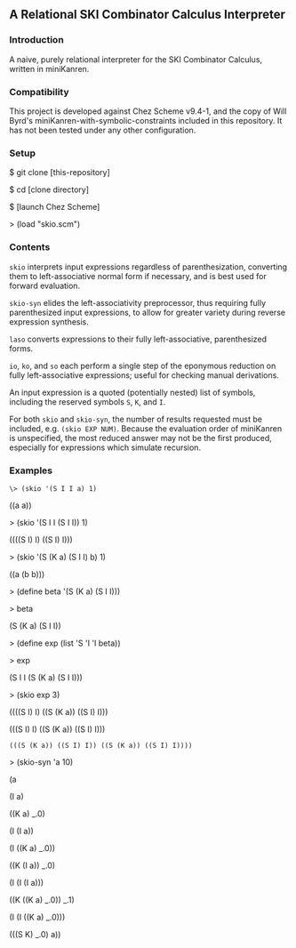 ## A Relational SKI Combinator Calculus Interpreter

### Introduction
A naive, purely relational interpreter for the SKI Combinator Calculus, written in miniKanren.

### Compatibility
This project is developed against Chez Scheme v9.4-1, and the copy of Will Byrd's miniKanren-with-symbolic-constraints included in this repository. It has not been tested under any other configuration.

### Setup
$ git clone [this-repository]

$ cd [clone directory]

$ [launch Chez Scheme]

\> (load "skio.scm")

### Contents
`skio` interprets input expressions regardless of parenthesization, converting them to left-associative normal form if necessary, and is best used for forward evaluation.

`skio-syn` elides the left-associativity preprocessor, thus requiring fully parenthesized input expressions, to allow for greater variety during reverse expression synthesis.

`laso` converts expressions to their fully left-associative, parenthesized forms.

`io`, `ko`, and `so` each perform a single step of the eponymous reduction on fully left-associative expressions; useful for checking manual derivations. 

An input expression is a quoted (potentially nested) list of symbols, including the reserved symbols `S`, `K`, and `I`.

For both `skio` and `skio-syn`, the number of results requested must be included, e.g. `(skio EXP NUM)`. Because the evaluation order of miniKanren is unspecified, the most reduced answer may not be the first produced, especially for expressions which simulate recursion.

### Examples
`\> (skio '(S I I a) 1)`

((a a))

\> (skio '(S I I (S I I)) 1)

((((S I) I) ((S I) I)))

\> (skio '(S (K a) (S I I) b) 1)

((a (b b)))

\> (define beta '(S (K a) (S I I)))

\> beta

(S (K a) (S I I))

\> (define exp (list 'S 'I 'I beta))

\> exp

(S I I (S (K a) (S I I)))

\> (skio exp 3)

((((S I) I) ((S (K a)) ((S I) I)))

  (((S I) I) ((S (K a)) ((S I) I)))

    (((S (K a)) ((S I) I)) ((S (K a)) ((S I) I))))

\> (skio-syn 'a 10)

(a

(I a)

((K a) _.0)

(I (I a))

(I ((K a) _.0))

((K (I a)) _.0)

(I (I (I a))) 

((K ((K a) _.0)) _.1) 

(I (I ((K a) _.0)))

(((S K) _.0) a))







